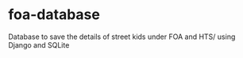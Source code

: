 # foa-database
Database to save the details of street kids under FOA and HTS/ using Django and SQLite
